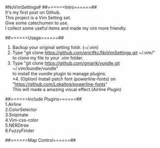 #NoVimSettings#
##======Intro======##  
It's my first post on Github.  
This project is a Vim Setting set.  
Give some catechumen to use.  
I collect some useful items and made my vim more friendly.  

##======Usage======##  
1. Backup your original setting foldr. (~/.vim)  
2. Type "git clone https://github.com/erictfkc/NoVimSettings.git ~/.vim/"  
to clone my file to your .vim folder.  
3. Type "git clone https://github.com/gmarik/vundle.git ~/.vim/bundle/vundle"  
to install the vundle plugin to manage plugins.  
*4. (Option) Install patch font (powerline-fonts) on "https://github.com/Lokaltog/powerline-fonts"  
This will made a amazing visual effect.(Airline Plugin)  
  
##======Include Plugins======##  
1.Airline  
2.ColorSelector  
3.Snipmate  
4.Vim-css-color  
5.NERDtree  
6.FuzzyFinder  
  
##======Map Control======##  

